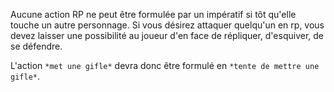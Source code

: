 Aucune action RP ne peut être formulée par un impératif si tôt qu'elle touche un autre personnage. Si vous désirez attaquer quelqu'un en rp, vous devez laisser une possibilité au joueur d'en face de répliquer, d'esquiver, de se défendre.

L'action `*met une gifle*` devra donc être formulé en `*tente de mettre une gifle*`.
